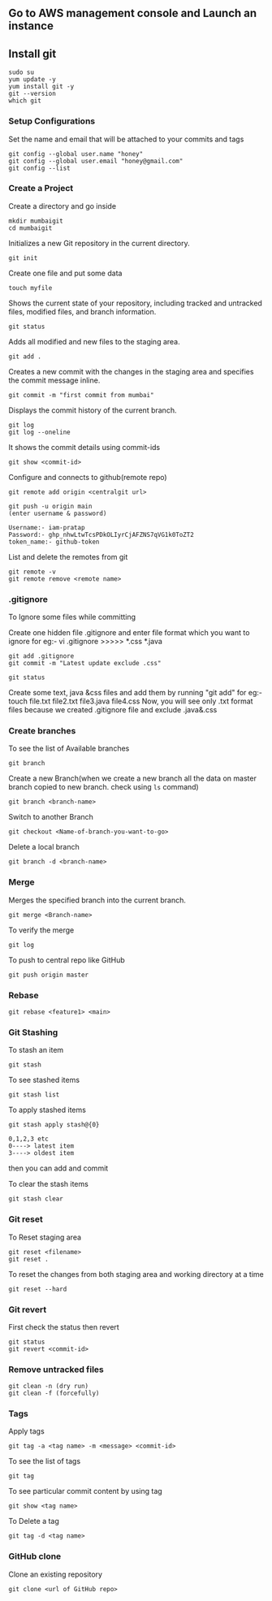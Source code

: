 ## Go to AWS management console and Launch an instance

## Install git
```
sudo su
yum update -y
yum install git -y
git --version
which git
```
### Setup Configurations
Set the name and email that will be attached to your commits and tags
```
git config --global user.name "honey"
git config --global user.email "honey@gmail.com"
git config --list
```

### Create a Project

Create a directory and go inside
```
mkdir mumbaigit
cd mumbaigit
```
Initializes a new Git repository in the current directory.
```
git init
```
Create one file and put some data
```
touch myfile  
```

Shows the current state of your repository, including tracked and untracked files, modified files, and branch information.
```
git status
```
Adds all modified and new files to the staging area.
```
git add .
```
Creates a new commit with the changes in the staging area and specifies the commit message inline.
```
git commit -m "first commit from mumbai"
```
Displays the commit history of the current branch.
```
git log
git log --oneline
```
It shows the commit details using commit-ids
```
git show <commit-id>
```
Configure and connects to github(remote repo)
```
git remote add origin <centralgit url>

git push -u origin main
(enter username & password)

Username:- iam-pratap
Password:- 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
token_name:- github-token
```

List and delete the remotes from git
```
git remote -v
git remote remove <remote name>
```

### .gitignore

To Ignore some files while committing

Create one hidden file .gitignore and enter file format which you want to ignore
for eg:- vi .gitignore >>>>> *.css
                             *.java
```
git add .gitignore
git commit -m "Latest update exclude .css"

git status
```
Create some text, java &css files and add them by running "git add"
for eg:- touch file.txt file2.txt file3.java file4.css
Now, you will see only .txt format files because we created .gitignore file and exclude .java&.css


### Create branches

To see the list of Available branches

```
git branch
```
Create a new Branch(when we create a new branch all the data on master branch copied to new branch. check using `ls` command)
```
git branch <branch-name>
```
Switch to another Branch
```
git checkout <Name-of-branch-you-want-to-go>
```
Delete a local branch
```
git branch -d <branch-name>
```
### Merge

Merges the specified branch into the current branch.
```
git merge <Branch-name>
```

To verify the merge
```
git log
```

To push to central repo like GitHub
```
git push origin master
```

### Rebase

```
git rebase <feature1> <main>
```

### Git Stashing 

To stash an item
```
git stash
```
To see stashed items
```
git stash list
```
To apply stashed items
```
git stash apply stash@{0}

0,1,2,3 etc
0----> latest item
3----> oldest item
```
then you can add and commit

To clear the stash items
```
git stash clear
```

### Git reset

To Reset staging area
```
git reset <filename>
git reset .
```
To reset the changes from both staging area and working directory at a time
```
git reset --hard
```

### Git revert

First check the status then revert
```
git status
git revert <commit-id>
```

### Remove untracked files
```
git clean -n (dry run)
git clean -f (forcefully)
```

### Tags

Apply tags
```
git tag -a <tag name> -m <message> <commit-id>
```
To see the list of tags
```
git tag
```
To see particular commit content by using tag
```
git show <tag name>
```
To Delete a tag
```
git tag -d <tag name>
```
### GitHub clone
Clone an existing repository
```
git clone <url of GitHub repo> 
```

